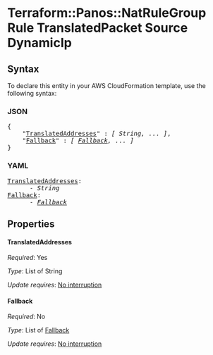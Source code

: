 # Terraform::Panos::NatRuleGroup Rule TranslatedPacket Source DynamicIp

## Syntax

To declare this entity in your AWS CloudFormation template, use the following syntax:

### JSON

<pre>
{
    "<a href="#translatedaddresses" title="TranslatedAddresses">TranslatedAddresses</a>" : <i>[ String, ... ]</i>,
    "<a href="#fallback" title="Fallback">Fallback</a>" : <i>[ <a href="rule-translatedpacket-source-dynamicip-fallback.md">Fallback</a>, ... ]</i>
}
</pre>

### YAML

<pre>
<a href="#translatedaddresses" title="TranslatedAddresses">TranslatedAddresses</a>: <i>
      - String</i>
<a href="#fallback" title="Fallback">Fallback</a>: <i>
      - <a href="rule-translatedpacket-source-dynamicip-fallback.md">Fallback</a></i>
</pre>

## Properties

#### TranslatedAddresses

_Required_: Yes

_Type_: List of String

_Update requires_: [No interruption](https://docs.aws.amazon.com/AWSCloudFormation/latest/UserGuide/using-cfn-updating-stacks-update-behaviors.html#update-no-interrupt)

#### Fallback

_Required_: No

_Type_: List of <a href="rule-translatedpacket-source-dynamicip-fallback.md">Fallback</a>

_Update requires_: [No interruption](https://docs.aws.amazon.com/AWSCloudFormation/latest/UserGuide/using-cfn-updating-stacks-update-behaviors.html#update-no-interrupt)

